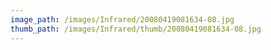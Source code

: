 ```yaml
---
image_path: /images/Infrared/20080419081634-08.jpg
thumb_path: /images/Infrared/thumb/20080419081634-08.jpg
---
```

